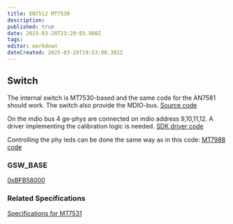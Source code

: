 ```yaml
---
title: EN7512 MT7530
description: 
published: true
date: 2025-03-20T23:29:03.980Z
tags: 
editor: markdown
dateCreated: 2025-03-20T19:53:00.382Z
---
```


## Switch

The internal switch is MT7530-based and the same code for the AN7581 should work. The switch also provide the MDIO-bus.
[Source code](https://web.git.kernel.org/pub/scm/linux/kernel/git/stable/linux.git/tree/drivers/net/dsa/mt7530-mmio.c)

On the mdio bus 4 ge-phys are connected on mdio address 9,10,11,12. A driver implementing the calibration logic is needed.
[SDK driver code](https://github.com/cjdelisle/EN751221-Linux26/blob/master/tclinux_phoenix/modules/private/tcphy/tcetherphy_7512.c#L8569)

Controlling the phy leds can be done the same way as in this code:
[MT7988 code](https://web.git.kernel.org/pub/scm/linux/kernel/git/stable/linux.git/tree/drivers/net/phy/mediatek/mtk-ge-soc.c?h=v6.13.7#n1207)

### GSW_BASE
[0xBFB58000](https://github.com/cjdelisle/EN751221-Linux26/blob/master/tclinux_phoenix/modules/private/ether/en7512/eth_en7512.h#L68C9-L68C17)

### Related Specifications
[Specifications for MT7531](https://drive.google.com/file/d/1aVdQz3rbKWjkvdga8-LQ-VFXjmHR8yf9/view)

